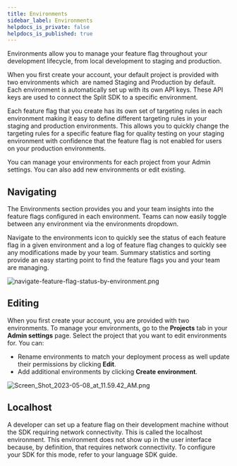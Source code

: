 ```yaml
---
title: Environments
sidebar_label: Environments
helpdocs_is_private: false
helpdocs_is_published: true
---
```


<p>
  <button hidden style={{borderRadius:'8px', border:'1px', fontFamily:'Courier New', fontWeight:'800', textAlign:'left'}}> help.split.io link: https://help.split.io/hc/en-us/articles/360019915771-Environments <br /> ✘ images still hosted on help.split.io </button>
</p>

Environments allow you to manage your feature flag throughout your development lifecycle, from local development to staging and production.

When you first create your account, your default project is provided with two environments which  are named Staging and Production by default. Each environment is automatically set up with its own API keys. These API keys are used to connect the Split SDK to a specific environment.

Each feature flag that you create has its own set of targeting rules in each environment making it easy to define different targeting rules in your staging and production environments. This allows you to quickly change the targeting rules for a specific feature flag for quality testing on your staging environment with confidence that the feature flag is not enabled for users on your production environments.

You can manage your environments for each project from your Admin settings. You can also add new environments or edit existing.

## Navigating

The Environments section provides you and your team insights into the feature flags configured in each environment. Teams can now easily toggle between any environment via the environments dropdown.

Navigate to the environments icon to quickly see the status of each feature flag in a given environment and a log of feature flag changes to quickly see any modifications made by your team. Summary statistics and sorting provide an easy starting point to find the feature flags you and your team are managing.

<p>
  <img src="https://help.split.io/hc/article_attachments/15587079043853" alt="navigate-feature-flag-status-by-environment.png" />
</p>

## Editing

When you first create your account, you are provided with two environments. To manage your environments, go to the **Projects** tab in your **Admin settings** page. Select the project that you want to edit environments for. You can: 

* Rename environments to match your deployment process as well update their permissions by clicking **Edit**.
* Add additional environments by clicking **Create environment**.

<p>
  <img src="https://help.split.io/hc/article_attachments/15587865204621" alt="Screen_Shot_2023-05-08_at_11.59.42_AM.png" />
</p>

## Localhost

A developer can set up a feature flag on their development machine without the SDK requiring network connectivity. This is called the localhost environment. This environment does not show up in the user interface because, by definition, that requires network connectivity. To configure your SDK for this mode, refer to your language SDK guide.

